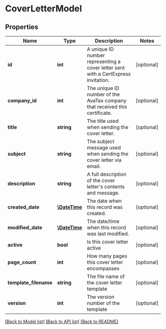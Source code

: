 # CoverLetterModel

## Properties
Name | Type | Description | Notes
------------ | ------------- | ------------- | -------------
**id** | **int** | A unique ID number representing a cover letter sent with a CertExpress invitation. | [optional] 
**company_id** | **int** | The unique ID number of the AvaTax company that received this certificate. | [optional] 
**title** | **string** | The title used when sending the cover letter. | [optional] 
**subject** | **string** | The subject message used when sending the cover letter via email. | [optional] 
**description** | **string** | A full description of the cover letter&#39;s contents and message. | [optional] 
**created_date** | [**\DateTime**](\DateTime.md) | The date when this record was created. | [optional] 
**modified_date** | [**\DateTime**](\DateTime.md) | The date/time when this record was last modified. | [optional] 
**active** | **bool** | Is this cover letter active | [optional] 
**page_count** | **int** | How many pages this cover letter encompasses | [optional] 
**template_filename** | **string** | The file name of the cover letter template | [optional] 
**version** | **int** | The version number of the template | [optional] 

[[Back to Model list]](../README.md#documentation-for-models) [[Back to API list]](../README.md#documentation-for-api-endpoints) [[Back to README]](../README.md)


